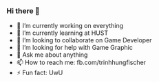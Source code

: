 ### Hi there 👋
- 🔭 I’m currently working on everything
- 🌱 I’m currently learning at HUST
- 👯 I’m looking to collaborate on Game Developer
- 🤔 I’m looking for help with Game Graphic
- 💬 Ask me about anything
- 📫 How to reach me: fb.com/trinhhungfischer
- ⚡ Fun fact: UwU
